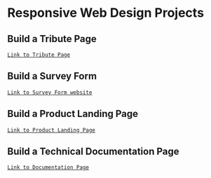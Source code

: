 # Responsive Web Design Projects

## Build a Tribute Page

[`Link to Tribute Page`](https://natcancein.github.io/FreeCodeCamp/ResponsiveWebDesignProjects/ada-lovelace/)

## Build a Survey Form

[`Link to Survey Form website`](https://natcancein.github.io/FreeCodeCamp/ResponsiveWebDesignProjects/survey-form/index.html)

## Build a Product Landing Page

[`Link to Product Landing Page`](https://natcancein.github.io/FreeCodeCamp/ResponsiveWebDesignProjects/product-landing-page/)

## Build a Technical Documentation Page

[`Link to Documentation Page`](https://natcancein.github.io/FreeCodeCamp/ResponsiveWebDesignProjects/technical-documentation-page/)
